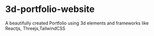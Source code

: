 # 3d-portfolio-website
A beautifully created Portfolio using 3d elements  and frameworks like Reactjs, Threejs,TailwindCSS
